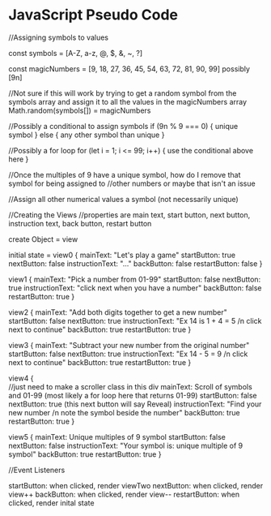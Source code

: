 # JavaScript Pseudo Code

//Assigning symbols to values

const symbols = [A-Z, a-z, @, $, &, ~, ?]

const magicNumbers = [9, 18, 27, 36, 45, 54, 63, 72, 81, 90, 99] possibly [9n]

//Not sure if this will work by trying to get a random symbol from the symbols array and assign it to all the values in the magicNumbers array
Math.random(symbols[]) = magicNumbers

//Possibly a conditional to assign symbols
if (9n % 9 === 0) {
    unique symbol
} else {
    any other symbol than unique
}

//Possibly a for loop
for (let i = 1; i <= 99; i++) {
    use the conditional above here
}

//Once the multiples of 9 have a unique symbol, how do I remove that symbol for being assigned to 
    //other numbers or maybe that isn't an issue

//Assign all other numerical values a symbol (not necessarily unique)


//Creating the Views
//properties are main text, start button, next button, instruction text, back button, restart button

create Object = view

initial state = view0 {
    mainText: "Let's play a game"
    startButton: true
    nextButton: false
    instructionText: "..."
    backButton: false
    restartButton: false
}

view1 {
    mainText: "Pick a number from 01-99"
    startButton: false
    nextButton: true
    instructionText: "click next when you have a number"
    backButton: false
    restartButton: true
}

view2 {
    mainText: "Add both digits together to get a new number"
    startButton: false
    nextButton: true
    instructionText: "Ex 14 is 1 + 4 = 5 /n click next to continue"
    backButton: true
    restartButton: true
}

view3 {
    mainText: "Subtract your new number from the original number"
    startButton: false
    nextButton: true
    instructionText: "Ex 14 - 5 = 9 /n click next to continue"
    backButton: true
    restartButton: true
}

view4 {   
        //just need to make a scroller class in this div
    mainText: Scroll of symbols and 01-99 (most likely a for loop here that returns 01-99)
    startButton: false
    nextButton: true (this next button will say Reveal)
    instructionText: "Find your new number /n note the symbol beside the number"
    backButton: true
    restartButton: true
}

view5 {
    mainText: Unique multiples of 9 symbol
    startButton: false
    nextButton: false
    instructionText: "Your symbol is: unique multiple of 9 symbol"
    backButton: true
    restartButton: true
}

//Event Listeners

startButton: when clicked, render viewTwo
nextButton: when clicked, render view++
backButton: when clicked, render view--
restartButton: when clicked, render inital state